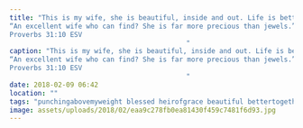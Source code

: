 ```yaml
---
title: "This is my wife, she is beautiful, inside and out. Life is better with her, shes selfless, caring, an amazing mum and friend. She’s honouring, God fearing, and steadfast in her faith. She is strong, yet quiet, a constant encourager and amazing listener. This is my wife and I’m so thankful to God for her. ⠀⠀⠀⠀⠀⠀⠀⠀⠀⠀⠀⠀⠀⠀⠀⠀⠀⠀⠀⠀⠀⠀⠀⠀⠀⠀⠀⠀⠀⠀⠀⠀⠀⠀⠀⠀
“An excellent wife who can find? She is far more precious than jewels.”
‭‭Proverbs‬ ‭31:10‬ ESV
⠀⠀⠀⠀⠀⠀⠀⠀⠀⠀⠀⠀⠀⠀⠀⠀⠀⠀⠀⠀⠀⠀⠀⠀⠀⠀⠀⠀⠀⠀⠀⠀⠀⠀⠀⠀"
caption: "This is my wife, she is beautiful, inside and out. Life is better with her, shes selfless, caring, an amazing mum and friend. She’s honouring, God fearing, and steadfast in her faith. She is strong, yet quiet, a constant encourager and amazing listener. This is my wife and I’m so thankful to God for her. ⠀⠀⠀⠀⠀⠀⠀⠀⠀⠀⠀⠀⠀⠀⠀⠀⠀⠀⠀⠀⠀⠀⠀⠀⠀⠀⠀⠀⠀⠀⠀⠀⠀⠀⠀⠀
“An excellent wife who can find? She is far more precious than jewels.”
‭‭Proverbs‬ ‭31:10‬ ESV
⠀⠀⠀⠀⠀⠀⠀⠀⠀⠀⠀⠀⠀⠀⠀⠀⠀⠀⠀⠀⠀⠀⠀⠀⠀⠀⠀⠀⠀⠀⠀⠀⠀⠀⠀⠀"
date: 2018-02-09 06:42
location: ""
tags: "punchingabovemyweight blessed heirofgrace beautiful bettertogether"
image: assets/uploads/2018/02/eaa9c278fb0ea81430f459c7481f6d93.jpg
---
```


